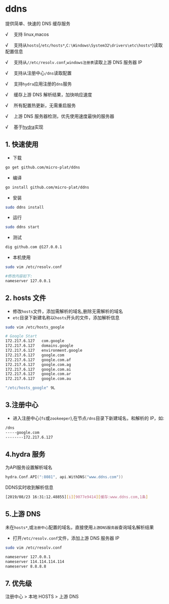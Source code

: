 # ddns

提供简单、快速的 DNS 缓存服务

√ 　支持 linux,macos

√ 　支持从`hosts`(`/etc/hosts*`,`C:\Windows\System32\drivers\etc\hosts*`)读取配置信息

√ 　支持从`//etc/resolv.conf`,`windows注册表`读取上游 DNS 服务器 IP

√ 　支持从注册中心`/dns`读取配置

√ 　支持`hydra`应用注册的`dns`服务

√ 　缓存上游 DNS 解析结果，加快响应速度

√ 　所有配置热更新，无需重启服务

√ 　上游 DNS 服务器检测，优先使用速度最快的服务器

√ 　基于[hydra](https://github.com/micro-plat/hydra)实现

## 1. 快速使用

- 下载

```sh
go get github.com/micro-plat/ddns
```

- 编译

```sh
go install github.com/micro-plat/ddns
```

- 安装

```sh
sudo ddns install
```

- 运行

```sh
sudo ddns start
```

- 测试

```sh
dig github.com @127.0.0.1
```

- 本机使用

```sh
sudo vim /etc/resolv.conf

#修改内容如下:
nameserver 127.0.0.1
```

## 2. hosts 文件

- 修改`hosts`文件，添加需解析的域名,删除无需解析的域名
- `etc`目录下新建名称以`hosts`开头的文件，添加解析信息

```sh
sudo vim /etc/hosts_google
```

```sh
# Google Start
172.217.6.127	com.google
172.217.6.127	domains.google
172.217.6.127	environment.google
172.217.6.127	google.com
172.217.6.127	google.com.af
172.217.6.127	google.com.ag
172.217.6.127	google.com.ai
172.217.6.127	google.com.ar
172.217.6.127	google.com.au

"/etc/hosts_google" 9L
```

## 3.注册中心

- 进入注册中心(`fs`或`zookeeper`),在节点`/dns`目录下新建域名，和解析的 IP，如:

```sh
/dns
-----google.com
--------172.217.6.127
```

## 4.hydra 服务

为API服务设置解析域名
```go
hydra.Conf.API(":8081", api.WithDNS("www.ddns.com"))
```
DDNS实时收到解析信息

```sh
[2019/08/23 16:31:12.48855][i][9077e9414][缓存:www.ddns.com,1条]
```

## 5.上游 DNS

未在`hosts*`,或`注册中心`配置的域名，直接使用`上游DNS服务器`查询域名解析结果

- 打开`/etc/resolv.conf`文件，添加上游 DNS 服务器 IP

```sh
sudo vim /etc/resolv.conf 
```

```sh
nameserver 127.0.0.1
nameserver 114.114.114.114
nameserver 8.8.8.8
```

## 7. 优先级

注册中心 > 本地 HOSTS > 上游 DNS
